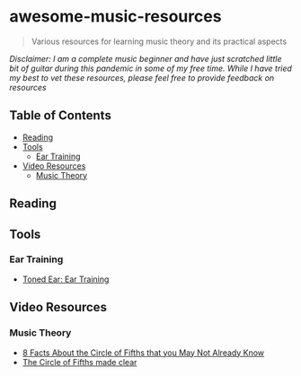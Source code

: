 # awesome-music-resources
> Various resources for learning music theory and its practical aspects

_Disclaimer: I am a complete music beginner and
have just scratched little bit of guitar during
this pandemic in some of my free time. While I
have tried my best to vet these resources, please
feel free to provide feedback on resources_

## Table of Contents

- [Reading](#reading)
- [Tools](#tools)
  - [Ear Training](#ear-training)
- [Video Resources](#video-resources)
  - [Music Theory](#music-theory)

## Reading

## Tools

### Ear Training

- [Toned Ear: Ear Training](https://tonedear.com/ear-training)

## Video Resources

### Music Theory

- [8 Facts About the Circle of Fifths that you May Not Already Know](https://www.youtube.com/watch?v=50CpDZvTWks)
- [The Circle of Fifths made clear](https://www.youtube.com/watch?v=_UxzDjU3-hM)
